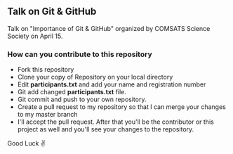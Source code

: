 ## Talk on Git & GitHub 
Talk on "Importance of Git & GitHub" organized by COMSATS Science Society on April 15. 

### How can you contribute to this repository
- Fork this repository
- Clone your copy of Repository on your local directory
- Edit **participants.txt** and add your name and registration number
- Git add changed **participants.txt** file.
- Git commit and push to your own repository. 
- Create a pull request to my repository so that I can merge your changes to my master branch
- I'll accept the pull request. After that you'll be the contributor or this project as well and you'll see your changes to the repository.

Good Luck  :v:
